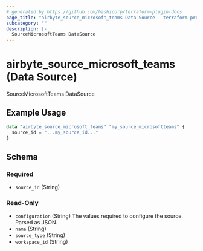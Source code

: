 ```yaml
---
# generated by https://github.com/hashicorp/terraform-plugin-docs
page_title: "airbyte_source_microsoft_teams Data Source - terraform-provider-airbyte"
subcategory: ""
description: |-
  SourceMicrosoftTeams DataSource
---
```


# airbyte_source_microsoft_teams (Data Source)

SourceMicrosoftTeams DataSource

## Example Usage

```terraform
data "airbyte_source_microsoft_teams" "my_source_microsoftteams" {
  source_id = "...my_source_id..."
}
```

<!-- schema generated by tfplugindocs -->
## Schema

### Required

- `source_id` (String)

### Read-Only

- `configuration` (String) The values required to configure the source. Parsed as JSON.
- `name` (String)
- `source_type` (String)
- `workspace_id` (String)


